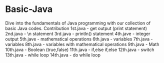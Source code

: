 # Basic-Java
Dive into the fundamentals of Java programming with our collection of basic Java codes.
  Contribution 
    1st.java        -  get output (print statement)
    2nd.java        -  \n statement
    3rd.java        -  println() statement
    4th.jave        -  integer output
    5th.jave        -  mathematical operations
    6th.java        -  variables
    7th.java        -  variables
    8th.java        -  variables with mathematical operations
    9th.java        -  Math
    10th.java       -  Boolean (true,false)
    11th.java       -  if,else if,else
    12th.java       -  switch
    13th.java       -  while loop
    14th.java       -  do while loop
